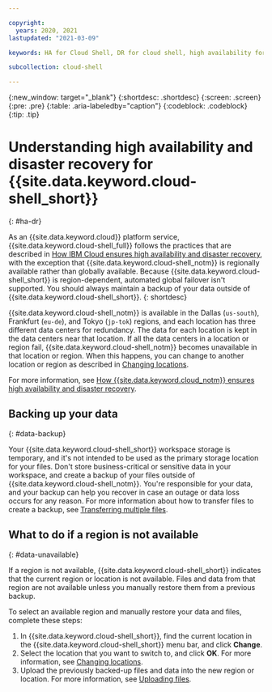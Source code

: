 ```yaml
---

copyright:
  years: 2020, 2021
lastupdated: "2021-03-09"

keywords: HA for Cloud Shell, DR for cloud shell, high availability for cloud shell, disaster recovery for cloud shell, failover for cloud shell

subcollection: cloud-shell

---
```


{:new_window: target="_blank"}
{:shortdesc: .shortdesc}
{:screen: .screen}
{:pre: .pre}
{:table: .aria-labeledby="caption"}
{:codeblock: .codeblock}
{:tip: .tip}

# Understanding high availability and disaster recovery for {{site.data.keyword.cloud-shell_short}}
{: #ha-dr}

As an {{site.data.keyword.cloud}} platform service, {{site.data.keyword.cloud-shell_full}} follows the practices that are described in [How IBM Cloud ensures high availability and disaster recovery](/docs/overview?topic=overview-zero-downtime), with the exception that {{site.data.keyword.cloud-shell_notm}} is regionally available rather than globally available. Because {{site.data.keyword.cloud-shell_short}} is region-dependent, automated global failover isn't supported. You should always maintain a backup of your data outside of {{site.data.keyword.cloud-shell_short}}.
{: shortdesc}

{{site.data.keyword.cloud-shell_notm}} is available in the Dallas (`us-south`), Frankfurt (`eu-de`), and Tokyo (`jp-tok`) regions, and each location has three different data centers for redundancy. The data for each location is kept in the data centers near that location. If all the data centers in a location or region fail, {{site.data.keyword.cloud-shell_notm}} becomes unavailable in that location or region. When this happens, you can change to another location or region as described in [Changing locations](/docs/cloud-shell?topic=cloud-shell-shell-ui#change-location).

For more information, see [How {{site.data.keyword.cloud_notm}} ensures high availability and disaster recovery](/docs/overview?topic=overview-zero-downtime).

## Backing up your data
{: #data-backup}

Your {{site.data.keyword.cloud-shell_short}} workspace storage is temporary, and it's not intended to be used as the primary storage location for your files. Don't store business-critical or sensitive data in your workspace, and create a backup of your files outside of {{site.data.keyword.cloud-shell_notm}}. You're responsible for your data, and your backup can help you recover in case an outage or data loss occurs for any reason. For more information about how to transfer files to create a backup, see [Transferring multiple files](/docs/cloud-shell?topic=cloud-shell-files#transfer-many-files).

## What to do if a region is not available
{: #data-unavailable}

If a region is not available, {{site.data.keyword.cloud-shell_short}} indicates that the current region or location is not available. Files and data from that region are not available unless you manually restore them from a previous backup.

To select an available region and manually restore your data and files, complete these steps:

1. In {{site.data.keyword.cloud-shell_short}}, find the current location in the {{site.data.keyword.cloud-shell_short}} menu bar, and click **Change**.
2. Select the location that you want to switch to, and click **OK**. For more information, see [Changing locations](/docs/cloud-shell?topic=cloud-shell-shell-ui#change-location).
3. Upload the previously backed-up files and data into the new region or location. For more information, see [Uploading files](/docs/cloud-shell?topic=cloud-shell-files#upload-file).
